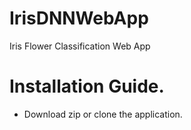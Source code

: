 # IrisDNNWebApp
Iris Flower Classification Web App
# Installation  Guide.
- Download zip or clone the application.

